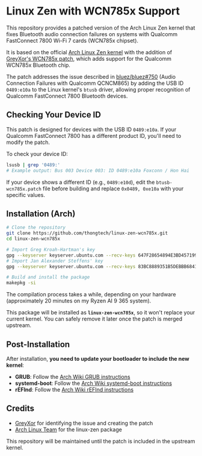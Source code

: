 # Linux Zen with WCN785x Support

This repository provides a patched version of the Arch Linux Zen kernel that fixes Bluetooth audio connection failures on systems with Qualcomm FastConnect 7800 Wi-Fi 7 cards (WCN785x chipset).

It is based on the official [Arch Linux Zen kernel](https://gitlab.archlinux.org/archlinux/packaging/packages/linux-zen) with the addition of [GreyXor's WCN785x patch](https://patchwork.kernel.org/project/bluetooth/patch/20241121180742.156230-1-greyxor@protonmail.com/), which adds support for the Qualcomm WCN785x Bluetooth chip.

The patch addresses the issue described in [bluez/bluez#750](https://github.com/bluez/bluez/issues/750) (Audio Connection Failures with Qualcomm QCNCM865) by adding the USB ID `0489:e10a` to the Linux kernel's `btusb` driver, allowing proper recognition of Qualcomm FastConnect 7800 Bluetooth devices.

## Checking Your Device ID

This patch is designed for devices with the USB ID `0489:e10a`. If your Qualcomm FastConnect 7800 has a different product ID, you'll need to modify the patch.

To check your device ID:
```bash
lsusb | grep '0489:'
# Example output: Bus 003 Device 003: ID 0489:e10a Foxconn / Hon Hai
```

If your device shows a different ID (e.g., `0489:e10d`), edit the `btusb-wcn785x.patch` file before building and replace `0x0489, 0xe10a` with your specific values.

## Installation (Arch)

```bash
# Clone the repository
git clone https://github.com/thongtech/linux-zen-wcn785x.git
cd linux-zen-wcn785x

# Import Greg Kroah-Hartman's key
gpg --keyserver keyserver.ubuntu.com --recv-keys 647F28654894E3BD457199BE38DBBDC86092693E
# Import Jan Alexander Steffens' key
gpg --keyserver keyserver.ubuntu.com --recv-keys 83BC8889351B5DEBBB68416EB8AC08600F108CDF

# Build and install the package
makepkg -si
```

The compilation process takes a while, depending on your hardware (approximately 20 minutes on my Ryzen AI 9 365 system).

This package will be installed as **`linux-zen-wcn785x`**, so it won't replace your current kernel. You can safely remove it later once the patch is merged upstream.

## Post-Installation

After installation, **you need to update your bootloader to include the new kernel**:

- **GRUB**: Follow the [Arch Wiki GRUB instructions](https://wiki.archlinux.org/title/GRUB#Generated_grub.cfg)
- **systemd-boot**: Follow the [Arch Wiki systemd-boot instructions](https://wiki.archlinux.org/title/Systemd-boot#Adding_loaders)
- **rEFInd**: Follow the [Arch Wiki rEFInd instructions](https://wiki.archlinux.org/title/REFInd#Configuration)

## Credits

- [GreyXor](https://patchwork.kernel.org/project/bluetooth/patch/20241121180742.156230-1-greyxor@protonmail.com/) for identifying the issue and creating the patch
- [Arch Linux Team](https://gitlab.archlinux.org/archlinux/packaging/packages/linux-zen) for the linux-zen package

This repository will be maintained until the patch is included in the upstream kernel.
